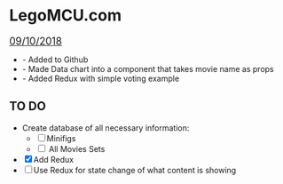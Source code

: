 <h1>LegoMCU.com</h1>


<div class="underline date">09/10/2018</div>
<ul>
	<li> - Added to Github</li>
	<li> - Made Data chart into a component that takes movie name as props</li>
	<li> - Added Redux with simple voting example</li>
</ul>

<h2>TO DO</h2>
<ul>
	<li>Create database of all necessary information:
		<ul>
			<li>
				<input type="checkbox" />Minifigs
			</li>
			<li>
				<input type="checkbox" /> All Movies Sets
			</li>
		</ul>
	</li>
	<li>
		<input type="checkbox" checked="checked"/>Add Redux
	</li>
	<li>
		<input type="checkbox"/>Use Redux for state change of what content is showing
	</li>
</ul>

<style>
.underline{
	text-decoration: underline;
}
.date{
	font-size: 18px;
}
</style>
